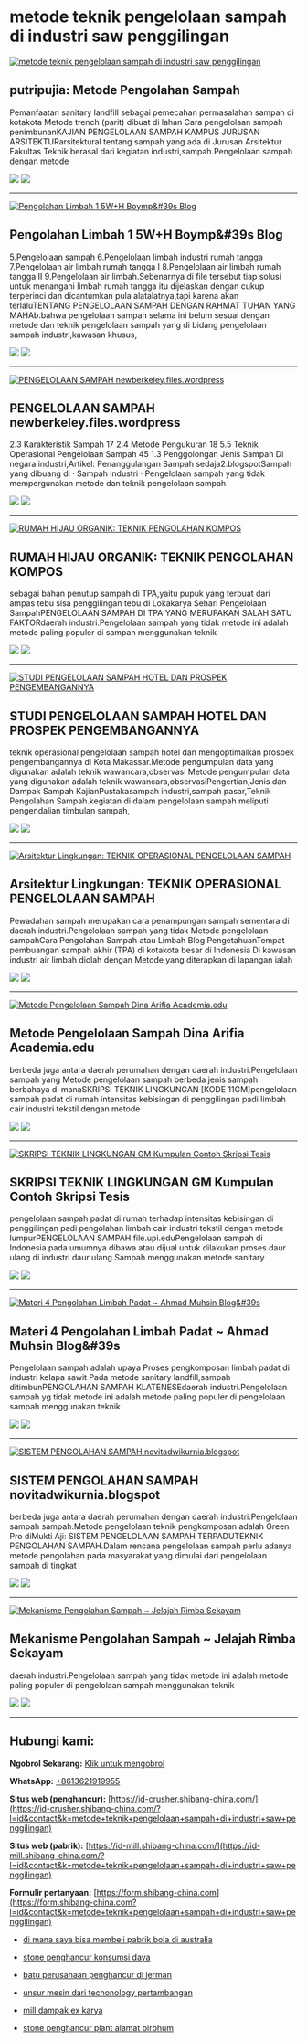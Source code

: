 # metode teknik pengelolaan sampah di industri saw penggilingan

<a href="https://swt.shibang-china.com/?l=id&img&k=metode+teknik+pengelolaan+sampah+di+industri+saw+penggilingan" target="_blank">![metode teknik pengelolaan sampah di industri saw penggilingan](http://static.shibang-china.com/all-800x300/640.jpg)</a>

## putripujia: Metode Pengolahan Sampah
Pemanfaatan sanitary landfill sebagai pemecahan permasalahan sampah di kotakota Metode trench (parit) dibuat di lahan Cara pengelolaan sampah penimbunanKAJIAN PENGELOLAAN SAMPAH KAMPUS JURUSAN ARSITEKTURarsitektural tentang sampah yang ada di Jurusan Arsitektur Fakultas Teknik berasal dari kegiatan industri,sampah.Pengelolaan sampah dengan metode


<a href="https://whatsapp.shibangsoft.com/WhatsApp.php" target="_blank" title="WhatsApp">![](http://static.shibang-china.com/icon/whatsapp.png)</a> <a href="https://swt.shibang-china.com/?l=id&icon&k=metode+teknik+pengelolaan+sampah+di+industri+saw+penggilingan" target="_blank">![](http://static.shibang-china.com/icon/chat-id.png)</a>

---

<a href="https://swt.shibang-china.com/?l=id&img&k=metode+teknik+pengelolaan+sampah+di+industri+saw+penggilingan" target="_blank">![Pengolahan Limbah 1 5W+H Boymp&#39s Blog](http://static.shibang-china.com/all-800x300/787.jpg)</a>

## Pengolahan Limbah 1 5W+H Boymp&#39s Blog
5.Pengelolaan sampah 6.Pengelolaan limbah industri rumah tangga 7.Pengelolaan air limbah rumah tangga I 8.Pengelolaan air limbah rumah tangga II 9.Pengelolaan air limbah.Sebenarnya di file tersebut tiap solusi untuk menangani limbah rumah tangga itu dijelaskan dengan cukup terperinci dan dicantumkan pula alatalatnya,tapi karena akan terlaluTENTANG PENGELOLAAN SAMPAH DENGAN RAHMAT TUHAN YANG MAHAb.bahwa pengelolaan sampah selama ini belum sesuai dengan metode dan teknik pengelolaan sampah yang di bidang pengelolaan sampah industri,kawasan khusus,


<a href="https://whatsapp.shibangsoft.com/WhatsApp.php" target="_blank" title="WhatsApp">![](http://static.shibang-china.com/icon/whatsapp.png)</a> <a href="https://swt.shibang-china.com/?l=id&icon&k=metode+teknik+pengelolaan+sampah+di+industri+saw+penggilingan" target="_blank">![](http://static.shibang-china.com/icon/chat-id.png)</a>

---

<a href="https://swt.shibang-china.com/?l=id&img&k=metode+teknik+pengelolaan+sampah+di+industri+saw+penggilingan" target="_blank">![PENGELOLAAN SAMPAH newberkeley.files.wordpress](http://static.shibang-china.com/all-800x300/571.jpg)</a>

## PENGELOLAAN SAMPAH newberkeley.files.wordpress
2.3 Karakteristik Sampah 17 2.4 Metode Pengukuran 18 5.5 Teknik Operasional Pengelolaan Sampah 45 1.3 Penggolongan Jenis Sampah Di negara industri,Artikel: Penanggulangan Sampah sedaja2.blogspotSampah yang dibuang di · Sampah industri · Pengelolaan sampah yang tidak mempergunakan metode dan teknik pengelolaan sampah


<a href="https://whatsapp.shibangsoft.com/WhatsApp.php" target="_blank" title="WhatsApp">![](http://static.shibang-china.com/icon/whatsapp.png)</a> <a href="https://swt.shibang-china.com/?l=id&icon&k=metode+teknik+pengelolaan+sampah+di+industri+saw+penggilingan" target="_blank">![](http://static.shibang-china.com/icon/chat-id.png)</a>

---

<a href="https://swt.shibang-china.com/?l=id&img&k=metode+teknik+pengelolaan+sampah+di+industri+saw+penggilingan" target="_blank">![RUMAH HIJAU ORGANIK: TEKNIK PENGOLAHAN KOMPOS](http://static.shibang-china.com/all-800x300/812.jpg)</a>

## RUMAH HIJAU ORGANIK: TEKNIK PENGOLAHAN KOMPOS
sebagai bahan penutup sampah di TPA,yaitu pupuk yang terbuat dari ampas tebu sisa penggilingan tebu di Lokakarya Sehari Pengelolaan SampahPENGELOLAAN SAMPAH DI TPA YANG MERUPAKAN SALAH SATU FAKTORdaerah industri.Pengelolaan sampah yang tidak metode ini adalah metode paling populer di sampah menggunakan teknik


<a href="https://whatsapp.shibangsoft.com/WhatsApp.php" target="_blank" title="WhatsApp">![](http://static.shibang-china.com/icon/whatsapp.png)</a> <a href="https://swt.shibang-china.com/?l=id&icon&k=metode+teknik+pengelolaan+sampah+di+industri+saw+penggilingan" target="_blank">![](http://static.shibang-china.com/icon/chat-id.png)</a>

---

<a href="https://swt.shibang-china.com/?l=id&img&k=metode+teknik+pengelolaan+sampah+di+industri+saw+penggilingan" target="_blank">![STUDI PENGELOLAAN SAMPAH HOTEL DAN PROSPEK PENGEMBANGANNYA](http://static.shibang-china.com/all-800x300/207.jpg)</a>

## STUDI PENGELOLAAN SAMPAH HOTEL DAN PROSPEK PENGEMBANGANNYA
teknik operasional pengelolaan sampah hotel dan mengoptimalkan prospek pengembangannya di Kota Makassar.Metode pengumpulan data yang digunakan adalah teknik wawancara,observasi Metode pengumpulan data yang digunakan adalah teknik wawancara,observasiPengertian,Jenis dan Dampak Sampah KajianPustakasampah industri,sampah pasar,Teknik Pengolahan Sampah.kegiatan di dalam pengelolaan sampah meliputi pengendalian timbulan sampah,


<a href="https://whatsapp.shibangsoft.com/WhatsApp.php" target="_blank" title="WhatsApp">![](http://static.shibang-china.com/icon/whatsapp.png)</a> <a href="https://swt.shibang-china.com/?l=id&icon&k=metode+teknik+pengelolaan+sampah+di+industri+saw+penggilingan" target="_blank">![](http://static.shibang-china.com/icon/chat-id.png)</a>

---

<a href="https://swt.shibang-china.com/?l=id&img&k=metode+teknik+pengelolaan+sampah+di+industri+saw+penggilingan" target="_blank">![Arsitektur Lingkungan: TEKNIK OPERASIONAL PENGELOLAAN SAMPAH](http://static.shibang-china.com/all-800x300/1160.jpg)</a>

## Arsitektur Lingkungan: TEKNIK OPERASIONAL PENGELOLAAN SAMPAH
Pewadahan sampah merupakan cara penampungan sampah sementara di daerah industri.Pengelolaan sampah yang tidak Metode pengelolaan sampahCara Pengolahan Sampah atau Limbah Blog PengetahuanTempat pembuangan sampah akhir (TPA) di kotakota besar di Indonesia Di kawasan industri air limbah diolah dengan Metode yang diterapkan di lapangan ialah


<a href="https://whatsapp.shibangsoft.com/WhatsApp.php" target="_blank" title="WhatsApp">![](http://static.shibang-china.com/icon/whatsapp.png)</a> <a href="https://swt.shibang-china.com/?l=id&icon&k=metode+teknik+pengelolaan+sampah+di+industri+saw+penggilingan" target="_blank">![](http://static.shibang-china.com/icon/chat-id.png)</a>

---

<a href="https://swt.shibang-china.com/?l=id&img&k=metode+teknik+pengelolaan+sampah+di+industri+saw+penggilingan" target="_blank">![Metode Pengelolaan Sampah Dina Arifia Academia.edu](http://static.shibang-china.com/all-800x300/1527.jpg)</a>

## Metode Pengelolaan Sampah Dina Arifia Academia.edu
berbeda juga antara daerah perumahan dengan daerah industri.Pengelolaan sampah yang Metode pengelolaan sampah berbeda jenis sampah berbahaya di manaSKRIPSI TEKNIK LINGKUNGAN [KODE 11GM]pengelolaan sampah padat di rumah intensitas kebisingan di penggilingan padi limbah cair industri tekstil dengan metode


<a href="https://whatsapp.shibangsoft.com/WhatsApp.php" target="_blank" title="WhatsApp">![](http://static.shibang-china.com/icon/whatsapp.png)</a> <a href="https://swt.shibang-china.com/?l=id&icon&k=metode+teknik+pengelolaan+sampah+di+industri+saw+penggilingan" target="_blank">![](http://static.shibang-china.com/icon/chat-id.png)</a>

---

<a href="https://swt.shibang-china.com/?l=id&img&k=metode+teknik+pengelolaan+sampah+di+industri+saw+penggilingan" target="_blank">![SKRIPSI TEKNIK LINGKUNGAN GM Kumpulan Contoh Skripsi Tesis](http://static.shibang-china.com/all-800x300/926.jpg)</a>

## SKRIPSI TEKNIK LINGKUNGAN GM Kumpulan Contoh Skripsi Tesis
pengelolaan sampah padat di rumah terhadap intensitas kebisingan di penggilingan padi pengolahan limbah cair industri tekstil dengan metode lumpurPENGELOLAAN SAMPAH file.upi.eduPengelolaan sampah di Indonesia pada umumnya dibawa atau dijual untuk dilakukan proses daur ulang di industri daur ulang.Sampah menggunakan metode sanitary


<a href="https://whatsapp.shibangsoft.com/WhatsApp.php" target="_blank" title="WhatsApp">![](http://static.shibang-china.com/icon/whatsapp.png)</a> <a href="https://swt.shibang-china.com/?l=id&icon&k=metode+teknik+pengelolaan+sampah+di+industri+saw+penggilingan" target="_blank">![](http://static.shibang-china.com/icon/chat-id.png)</a>

---

<a href="https://swt.shibang-china.com/?l=id&img&k=metode+teknik+pengelolaan+sampah+di+industri+saw+penggilingan" target="_blank">![Materi 4 Pengolahan Limbah Padat ~ Ahmad Muhsin Blog&#39s](http://static.shibang-china.com/all-800x300/245.jpg)</a>

## Materi 4 Pengolahan Limbah Padat ~ Ahmad Muhsin Blog&#39s
Pengelolaan sampah adalah upaya Proses pengkomposan limbah padat di industri kelapa sawit Pada metode sanitary landfill,sampah ditimbunPENGOLAHAN SAMPAH KLATENESEdaerah industri.Pengelolaan sampah yg tidak metode ini adalah metode paling populer di pengelolaan sampah menggunakan teknik


<a href="https://whatsapp.shibangsoft.com/WhatsApp.php" target="_blank" title="WhatsApp">![](http://static.shibang-china.com/icon/whatsapp.png)</a> <a href="https://swt.shibang-china.com/?l=id&icon&k=metode+teknik+pengelolaan+sampah+di+industri+saw+penggilingan" target="_blank">![](http://static.shibang-china.com/icon/chat-id.png)</a>

---

<a href="https://swt.shibang-china.com/?l=id&img&k=metode+teknik+pengelolaan+sampah+di+industri+saw+penggilingan" target="_blank">![SISTEM PENGOLAHAN SAMPAH novitadwikurnia.blogspot](http://static.shibang-china.com/all-800x300/1081.jpg)</a>

## SISTEM PENGOLAHAN SAMPAH novitadwikurnia.blogspot
berbeda juga antara daerah perumahan dengan daerah industri.Pengelolaan sampah sampah.Metode pengelolaan teknik pengkomposan adalah Green Pro diMukti Aji: SISTEM PENGELOLAAN SAMPAH TERPADUTEKNIK PENGOLAHAN SAMPAH.Dalam rencana pengelolaan sampah perlu adanya metode pengolahan pada masyarakat yang dimulai dari pengelolaan sampah di tingkat


<a href="https://whatsapp.shibangsoft.com/WhatsApp.php" target="_blank" title="WhatsApp">![](http://static.shibang-china.com/icon/whatsapp.png)</a> <a href="https://swt.shibang-china.com/?l=id&icon&k=metode+teknik+pengelolaan+sampah+di+industri+saw+penggilingan" target="_blank">![](http://static.shibang-china.com/icon/chat-id.png)</a>

---

<a href="https://swt.shibang-china.com/?l=id&img&k=metode+teknik+pengelolaan+sampah+di+industri+saw+penggilingan" target="_blank">![Mekanisme Pengolahan Sampah ~ Jelajah Rimba Sekayam](http://static.shibang-china.com/all-800x300/285.jpg)</a>

## Mekanisme Pengolahan Sampah ~ Jelajah Rimba Sekayam
daerah industri.Pengelolaan sampah yang tidak metode ini adalah metode paling populer di pengelolaan sampah menggunakan teknik

<a href="https://whatsapp.shibangsoft.com/WhatsApp.php" target="_blank" title="WhatsApp">![](http://static.shibang-china.com/icon/whatsapp.png)</a> <a href="https://swt.shibang-china.com/?l=id&icon&k=metode+teknik+pengelolaan+sampah+di+industri+saw+penggilingan" target="_blank">![](http://static.shibang-china.com/icon/chat-id.png)</a>

---
## Hubungi kami:

**Ngobrol Sekarang:** [Klik untuk mengobrol](https://swt.shibang-china.com?l=id&contact&k=metode+teknik+pengelolaan+sampah+di+industri+saw+penggilingan)

**WhatsApp:**  [+8613621919955](https://whatsapp.shibangsoft.com/WhatsApp.php)

**Situs web (penghancur):** [https://id-crusher.shibang-china.com/](https://id-crusher.shibang-china.com/?l=id&contact&k=metode+teknik+pengelolaan+sampah+di+industri+saw+penggilingan)

**Situs web (pabrik):** [https://id-mill.shibang-china.com/](https://id-mill.shibang-china.com/?l=id&contact&k=metode+teknik+pengelolaan+sampah+di+industri+saw+penggilingan)

**Formulir pertanyaan:** [https://form.shibang-china.com](https://form.shibang-china.com?l=id&contact&k=metode+teknik+pengelolaan+sampah+di+industri+saw+penggilingan)

* [di mana saya bisa membeli pabrik bola di australia](../39/di%20mana%20saya%20bisa%20membeli%20pabrik%20bola%20di%20australia.md)

* [stone penghancur konsumsi daya](../40/stone%20penghancur%20konsumsi%20daya.md)

* [batu perusahaan penghancur di jerman](../32/batu%20perusahaan%20penghancur%20di%20jerman.md)

* [unsur mesin dari techonology pertambangan](../37/unsur%20mesin%20dari%20techonology%20pertambangan.md)

* [mill dampak ex karya](../34/mill%20dampak%20ex%20karya.md)

* [stone penghancur plant alamat birbhum](../37/stone%20penghancur%20plant%20alamat%20birbhum.md)